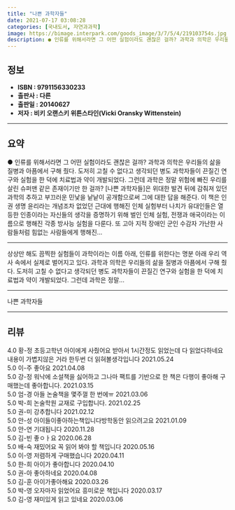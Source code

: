 ```yaml
---
title: "나쁜 과학자들"
date: 2021-07-17 03:08:28
categories: [국내도서, 자연과과학]
image: https://bimage.interpark.com/goods_image/3/7/5/4/219103754s.jpg
description: ● 인류를 위해서라면 그 어떤 실험이라도 괜찮은 걸까? 과학과 의학은 우리들의 삶을 질병과 아픔에서 구해 줬다. 도저히 고칠 수 없다고 생각되던 병도 과학자들이 끈질긴 연구와 실험을 한 덕에 치료법과 약이 개발되었다. 그런데 과학은 정말 위험에 빠진 우리를 살린 슈퍼맨 같은 존재이기
---
```


## **정보**

- **ISBN : 9791156330233**
- **출판사 : 다른**
- **출판일 : 20140627**
- **저자 : 비키 오랜스키 위튼스타인(Vicki Oransky Wittenstein)**

------



## **요약**

●  인류를 위해서라면 그 어떤 실험이라도 괜찮은 걸까?  과학과 의학은 우리들의 삶을 질병과 아픔에서 구해 줬다. 도저히 고칠 수 없다고 생각되던 병도 과학자들이 끈질긴 연구와 실험을 한 덕에 치료법과 약이 개발되었다. 그런데 과학은 정말 위험에 빠진 우리를 살린 슈퍼맨 같은 존재이기만 한 걸까? [나쁜 과학자들]은 위대한 발견 뒤에 감춰져 있던 과학의 추하고 부끄러운 민낯을 낱낱이 공개함으로써 그에 대한 답을 해준다. 이 책은 인권 생명 윤리라는 개념조차 없었던 근대에 행해진 인체 실험부터 나치가 유대인들은 열등한 인종이라는 자신들의 생각을 증명하기 위해 벌인 인체 실험, 전쟁과 애국이라는 이름으로 행해진 각종 방사능 실험을 다룬다. 또 고아 지적 장애인 군인 수감자 가난한 사람들처럼 힘없는 사람들에게 행해진...

------

상상만 해도 끔찍한 실험들이 과학이라는 이름 아래, 인류를 위한다는 명분 아래 우리 역사 속에서 실제로 벌어지고 있다. 과학과 의학은 우리들의 삶을 질병과 아픔에서 구해 줬다. 도저히 고칠 수 없다고 생각되던 병도 과학자들이 끈질긴 연구와 실험을 한 덕에 치료법과 약이 개발되었다. 그런데 과학은 정말... 

------


나쁜 과학자들 

------


## **리뷰** 

4.0 황-정 초등고학년 아이에게 사줬어요
받아서 1시간정도 읽었는데 다 읽었다하네요
내용이 가볍지않은 거라
한두번 더 읽혀볼생각입니다
 2021.05.24 <br/>5.0 이-주 좋아요 2021.04.08 <br/>5.0 강-정 워낙에 소설책을 싫어하고 그나마 팩트를 기반으로 한 책은 다행이 좋아해 구매했는데 좋아합니다. 2021.03.15 <br/>5.0 엄-경 아들 논술책을
몇주껄 한 번에ㅠ 2021.03.06 <br/>5.0 박-희 논술학원 교재로 구입합니다. 2021.02.25 <br/>5.0 권-미 강추합니다  2021.02.12 <br/>5.0 안-성 아이들이좋아하는책입니다방학동안 읽으려고요 2021.01.09 <br/>5.0 안-연 기대됩니다 2020.11.28 <br/>5.0 김-빈 좋ㅇㅏ요 2020.06.28 <br/>5.0 배-숙 재밌어요 
꼭 읽어 봐야 할 책입니다 2020.05.16 <br/>5.0 이-영 저렴하게 구매했습니다 2020.04.11 <br/>5.0 한-희 아이가 좋아합니다 2020.04.10 <br/>5.0 권-아 좋아하네요 2020.04.08 <br/>5.0 김-훈 아이가좋아해요
 2020.03.26 <br/>5.0 박-영 오자마자 읽었어요
흥미로운 책입니다 2020.03.17 <br/>5.0 김-영 재미있게 읽고 있네요 2020.03.06 <br/>